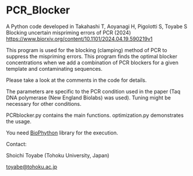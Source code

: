 # PCR_Blocker

A Python code developed in 
Takahashi T, Aoyanagi H, Pigolotti S, Toyabe S
Blocking uncertain mispriming errors of PCR (2024)
https://www.biorxiv.org/content/10.1101/2024.04.19.590219v1

This program is used for the blocking (clamping) method of PCR to suppress the mispriming errors.
This program finds the optimal blocker concentrations when we add a combination of PCR blockers for a given template and contaminating sequences.

Please take a look at the comments in the code for details.

The parameters are specific to the PCR condition used in the paper (Taq DNA polymerase (New England Biolabs) was used).
Tuning might be necessary for other conditions.

PCRblocker.py contains the main functions.
optimization.py demonstrates the usage.

You need [BioPhython](https://biopython.org/) library for the execution.

Contact:

Shoichi Toyabe (Tohoku University, Japan)

toyabe@tohoku.ac.jp

